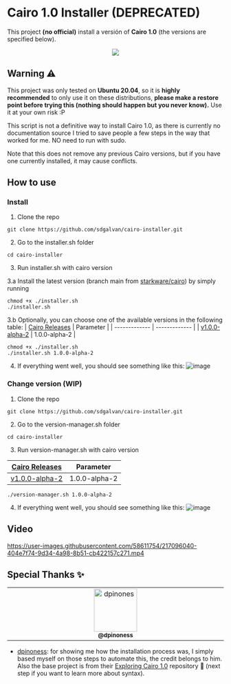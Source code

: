 
# Cairo 1.0 Installer (DEPRECATED)
This project **(no official)** install a versión of **Cairo 1.0** (the versions are specified below).

<div align="center">
<img src="https://user-images.githubusercontent.com/58611754/216784658-9dc15953-fc7e-4dd7-8ba3-03cb69d0565b.png">
</div>

## Warning ⚠️
This project was only tested on **Ubuntu 20.04**, so it is **highly recommended** to only use it on these distributions, **please make a restore point before trying this (nothing should happen but you never know).** Use it at your own risk :P

This script is not a definitive way to install Cairo 1.0, as there is currently no documentation source I tried to save people a few steps in the way that worked for me. NO need to run with sudo. 

Note that this does not remove any previous Cairo versions, but if you have one currently installed, it may cause conflicts.

## How to use
### Install
1. Clone the repo
```
git clone https://github.com/sdgalvan/cairo-installer.git
```
2. Go to the installer.sh folder
```
cd cairo-installer
```
3. Run installer.sh with cairo version 

3.a Install the latest version (branch main from [starkware/cairo](https://github.com/starkware-libs/cairo/)) by simply running
```
chmod +x ./installer.sh
./installer.sh
```


3.b Optionally, you can choose one of the available versions in the following table:
| [Cairo Releases](https://github.com/starkware-libs/cairo/releases/)  | Parameter |
| -------------  | ------------- |
| [v1.0.0-alpha-2](https://github.com/starkware-libs/cairo/releases/tag/v1.0.0-alpha.2)   | 1.0.0-alpha-2 |

```
chmod +x ./installer.sh
./installer.sh 1.0.0-alpha-2
```
4. If everything went well, you should see something like this:
![image](https://user-images.githubusercontent.com/58611754/217097377-8883dc47-bc4a-431b-b821-b952cfcd8e8d.png)

### Change version (WIP)
1. Clone the repo
```
git clone https://github.com/sdgalvan/cairo-installer.git
```
2. Go to the version-manager.sh folder
```
cd cairo-installer
```
3. Run version-manager.sh with cairo version 

| [Cairo Releases](https://github.com/starkware-libs/cairo/releases/)  | Parameter |
| -------------  | ------------- |
| [v1.0.0-alpha-2](https://github.com/starkware-libs/cairo/releases/tag/v1.0.0-alpha.2)   | 1.0.0-alpha-2 |

```
./version-manager.sh 1.0.0-alpha-2
```
4. If everything went well, you should see something like this:
![image](https://user-images.githubusercontent.com/58611754/218343764-ddf408be-0235-400a-b854-7a79e7082c7f.png)

## Video
https://user-images.githubusercontent.com/58611754/217096040-404e7f74-9d34-4a98-8b51-cb422157c271.mp4

## Special Thanks ✨

<table>
  <tbody>
    <tr>
      <td align="center" valign="top" width="14.28%"><a href="https://twitter.com/dpinoness"><img src="https://pbs.twimg.com/profile_images/1587466995762618369/lTHHd9UL_400x400.jpg" width="100px;" alt="dpinones "/><br /><sub><b>@dpinoness</b></sub></a><br /><a href="https://twitter.com/dpinoness" title="Twitter"></a></td>
    </tr>
  </tbody>
</table>

- [dpinoness](https://github.com/dpinones): for showing me how the installation process was, I simply based myself on those steps to automate this, the credit belongs to him. Also the base project is from their [Exploring Cairo 1.0](https://github.com/dpinones/exploring-of-cairo-1) repository 🤣 (next step if you want to learn more about syntax).
